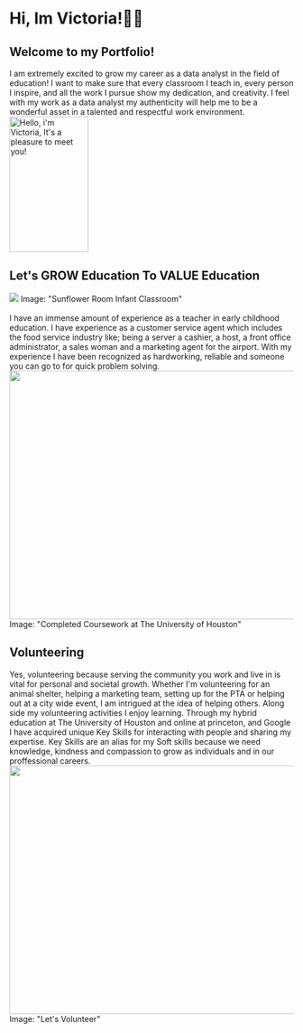 <h1>Hi, Im Victoria!👩‍🏫</h1>
<h2>Welcome to my Portfolio!</h2>
<body>I am extremely excited to grow my career as a data analyst in the field of education! 
I want to make sure that every classroom I teach in, every person I inspire, and all the work I pursue show my dedication, and creativity. 
I feel with my work as a data analyst my authenticity will help me to be a wonderful asset in a talented and respectful work environment.</body>
<br>
<img src="https://i.pinimg.com/474x/8f/06/36/8f0636a04cc95f689977cb38a63cf530.jpg" height="240" width="140" alt="Hello, i'm Victoria, It's a pleasure to meet you!">
<h2><b>Let's GROW Education To VALUE Education</b></h2>
<img src="https://i.pinimg.com/474x/eb/82/fe/eb82fea1a00951e6258ad7cf305f99cb.jpg"> Image: "Sunflower Room Infant Classroom" <br>
<br>
<body>I have an immense amount of experience as a teacher in early childhood education. I have experience as a customer service agent which includes the food service industry like; being a server a cashier, a host, a front office administrator, a sales woman and a marketing agent for the airport.
With my experience I have been recognized as hardworking, reliable and someone you can go to for quick problem solving.</body>
<img src="https://i.pinimg.com/564x/ed/78/d6/ed78d61ea28c3e23d7a74605cb9014dc.jpg" height="440" width="640"> Image: "Completed Coursework at The University of Houston"
<h2><b>Volunteering</b></h2>
<body>Yes, volunteering because serving the community you work and live in is vital for personal and societal growth. Whether I'm volunteering for an animal shelter, helping a marketing team, setting up for the PTA or helping out at a city wide event, I am intrigued at the idea of helping others. Along side my volunteering activities I enjoy learning. Through my hybrid education at The University of Houston and online at princeton, and Google I have acquired unique Key Skills for interacting with people and sharing my expertise. Key Skills are an alias for my Soft skills because we need knowledge, kindness and compassion to grow as individuals and in our proffessional careers.</body>
<img src="https://i.pinimg.com/736x/09/d6/59/09d659cf1c2fa4443074ebe8da6f8692.jpg" height="440" width="640"> Image: "Let's Volunteer"
